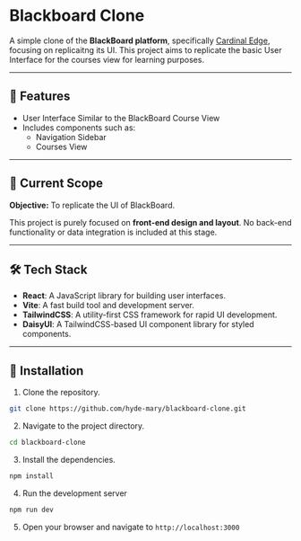 # Blackboard Clone

A simple clone of the **BlackBoard platform**, specifically [Cardinal Edge](https://mapua.blackboard.com), focusing on replicaitng its UI. This project aims to replicate the basic User Interface for the courses view for learning purposes.

---

## 🚀 Features

- User Interface Similar to the BlackBoard Course View
- Includes components such as:
    - Navigation Sidebar
    - Courses View

--- 

## 📖 Current Scope

**Objective:** To replicate the UI of BlackBoard.

This project is purely focused on **front-end design and layout**. No back-end functionality or data integration is included at this stage.

---

## 🛠️ Tech Stack
- **React**: A JavaScript library for building user interfaces.
- **Vite**: A fast build tool and development server.
- **TailwindCSS**: A utility-first CSS framework for rapid UI development.
- **DaisyUI**: A TailwindCSS-based UI component library for styled components.

---

## 📝 Installation
1. Clone the repository.

```bash
git clone https://github.com/hyde-mary/blackboard-clone.git
```

2. Navigate to the project directory.

```bash
cd blackboard-clone
```

3. Install the dependencies.

```bash
npm install
```

4. Run the development server

```bash
npm run dev
```

5. Open your browser and navigate to `http://localhost:3000`
